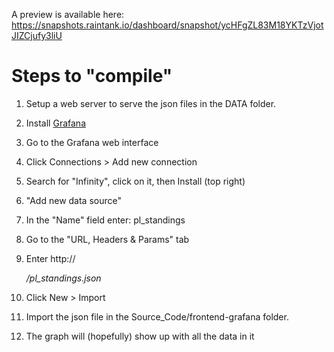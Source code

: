 A preview is available here: https://snapshots.raintank.io/dashboard/snapshot/ycHFgZL83M18YKTzVjotJIZCjufy3liU

# Steps to "compile"

1. Setup a web server to serve the json files in the DATA folder.

2. Install [Grafana](https://grafana.com/docs/grafana/latest/setup-grafana/installation/)

3. Go to the Grafana web interface

4. Click Connections > Add new connection

5. Search for "Infinity", click on it, then Install (top right)

6. "Add new data source" 

7. In the "Name" field enter: pl_standings

8. Go to the "URL, Headers & Params" tab

9. Enter http://<address to web server>/pl_standings.json

10. Click New > Import

11. Import the json file in the Source_Code/frontend-grafana folder.

12. The graph will (hopefully) show up with all the data in it


